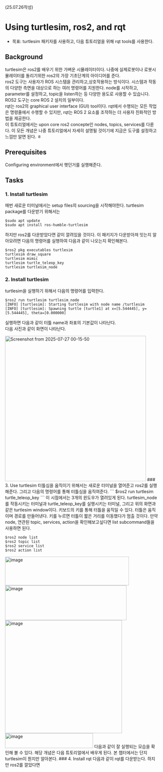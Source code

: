 (25.07.26작성)
# Using turtlesim, ros2, and rqt
* 목표: turtlesim 패키자를 사용하고, 다음 튜토리얼을 위해 rqt tools를 사용한다.

## Background
turtlesim은 ros2를 배우기 위한 가벼운 시뮬레이터이다. 나중에 실제로봇이나 로봇시뮬레이터를 돌리기위한 ros2의 가장 기초단계의 아이디어를 준다.   
ros2 도구는 사용자가 ROS 시스템을 관리하고,상호작용하는 방식이다. 시스템과 작동의 다양한 측면을 대상으로 하는 여러 명령어를 지원한다. node를 시작하고, parameter를 설정하고, topic을 listen하는 등 다양한 용도로 사용할 수 있습니다. ROS2 도구는 core ROS 2 설치의 일부이다.    
rqt는 ros2의 graphical user interface (GUI) tool이다. rqt에서 수행되는 모든 작업은 명령줄에서 수행할 수 있지만, rqt는 ROS 2 요소를 조작하는 더 사용자 친화적인 방법을 제공한다.     
이 튜토리얼에서는 upon core ros2 concepte인 nodes, topics, services를 다룬다. 이 모든 개념은 나중 튜토리얼에서 자세히 설명될 것이기에 지금은 도구를 설정하고 느낌만 알면 된다. ㅎ     
## Prerequisites
Configuring environment에서 햇던거를 실행해준다. 
## Tasks
### 1. Install turtlesim
매번 새로운 터미널에서는 setup files의 sourcing을 시작해야한다. turtlesim package를 다운받기 위해서는   
```
$sudo apt update
$sudo apt install ros-humble-turtlesim
```
하지만 ros2를 다운받았다면 같이 깔려있을 것이다. 이 패키지가 다운받아져 잇는지 알아모려면 다음의 명령어를 실행하여 다음과 같이 나오는지 확인해본다. 
```
$ros2 pkg executables turtlesim
turtlesim draw_square
turtlesim mimic
turtlesim turtle_teleop_key
turtlesim turtlesim_node
```
### 2. Install turtlesim
turtlesim을 실행하기 위해서 다음의 명령어를 입력한다.    
```
$ros2 run turtlesim turtlesim_node
[INFO] [turtlesim]: Starting turtlesim with node name /turtlesim
[INFO] [turtlesim]: Spawning turtle [turtle1] at x=[5.544445], y=[5.544445], theta=[0.000000]
```
실행하면 다음과 같이 터틀 name과 좌표의 기본값이 나타난다.     
다음 사진과 같이 화면이 나타난다.    

<img width="463" height="476" alt="Screenshot from 2025-07-27 00-15-50" src="https://github.com/user-attachments/assets/d439b515-bbcd-41d1-a399-0d8844080352" />    
### 3. Use turtlesim
터틀심을 움직이기 위해서는 새로운 터미널을 열어준고 ros2를 실행해준다. 그리고 다음의 명령어를 통해 터틀심을 움직여준다.      
```
$ros2 run turtlesim turtle_teleop_key
```
이 시점에서는 3개의 윈도우가 열려있게 된다. turtlesim_node를 작동시키는 터미널과 turtle_teleop_key를 실행시키는 터미널, 그리고 위의 화면과 같은  turtlesim window이다.      
키보드의 키를 통해 터틀을 움직일 수 있다. 터틀은 움직이며 경로를 만들어낸다. 키를 누르면 터틀이 짧은 거리를 이동했다가 멈출 것이다.      
만약 node, 연관된 topic, services, action을 확인해보고싶다면 list subcommand들을 사용하면 된다.     

```
$ros2 node list
$ros2 topic list
$ros2 service list
$ros2 action list
```

<img width="407" height="94" alt="image" src="https://github.com/user-attachments/assets/bf6b4a3d-45e2-4478-9664-b7a606aced00" />       
<img width="399" height="114" alt="image" src="https://github.com/user-attachments/assets/9e4659e0-d5a7-41c7-a915-95f3c870647c" />      
<img width="384" height="370" alt="image" src="https://github.com/user-attachments/assets/35d469e4-aba5-4c7b-aca1-e3594625a078" />      
<img width="289" height="49" alt="image" src="https://github.com/user-attachments/assets/2794407e-8ec6-48f7-84ec-3d3a42aff31b" />     
다음과 같이 잘 실행되는 모습을 확인해 볼 수 있다. 해당 개념은 다음 튜토리얼에서 배우게 된다. 본 챕터에서는 단지 turtlesim이 뭔지만 알아본다.      
### 4. Install rqt
다음과 같이 rqt를 다운받는다. 하지만 ros2를 깔았다면 
